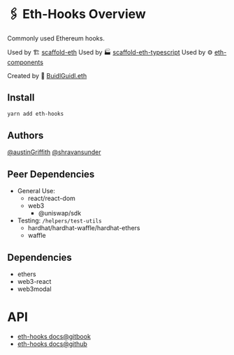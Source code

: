 # 🖇 Eth-Hooks Overview

Commonly used Ethereum hooks.

Used by 🏗 [scaffold-eth](https://github.com/scaffold-eth/scaffold-eth)
Used by 🏭 [scaffold-eth-typescript](https://github.com/scaffold-eth/scaffold-eth-typescript)
Used by ⚙ [eth-components](https://github.com/scaffold-eth/eth-components)

Created by 🏰 [BuidlGuidl.eth](https://BuidlGuidl.com)

## Install

```sh
yarn add eth-hooks
```

## Authors

[@austinGriffith](https://github.com/austintgriffith)
[@shravansunder](https://github.com/ShravanSunder)

## Peer Dependencies

- General Use:
  - react/react-dom
  - web3
    - @uniswap/sdk
- Testing: `/helpers/test-utils`
  - hardhat/hardhat-waffle/hardhat-ethers
  - waffle

## Dependencies

- ethers
- web3-react
- web3modal

# API

- [eth-hooks docs@gitbook](https://app.gitbook.com/o/-McvAUhjwrhDs8exT9Bh/s/2D7c1twywYxZyD6sOEaS/)
- [eth-hooks docs@github](https://scaffold-eth.github.io/eth-hooks/)
